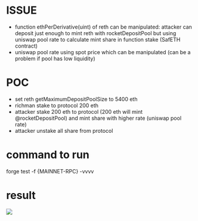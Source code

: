 # ISSUE

- function ethPerDerivative(uint) of reth can be manipulated: attacker can deposit just enough to mint reth with rocketDepositPool but using uniswap pool rate to calculate mint share in function stake (SafETH contract)
- uniswap pool rate using spot price which can be manipulated (can be a problem if pool has low liquidity)

# POC

- set reth getMaximumDepositPoolSize to 5400 eth
- richman stake to protocol 200 eth
- attacker stake 200 eth to protocol (200 eth will mint @rocketDepositPool) and mint share with higher rate (uniswap pool rate)
- attacker unstake all share from protocol

# command to run

forge test -f {MAINNET-RPC} -vvvv

# result

![](https://imgur.com/qiGqKRr.jpg)
